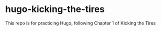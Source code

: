 # hugo-kicking-the-tires

This repo is for practicing Hugo, following Chapter 1 of Kicking the Tires
